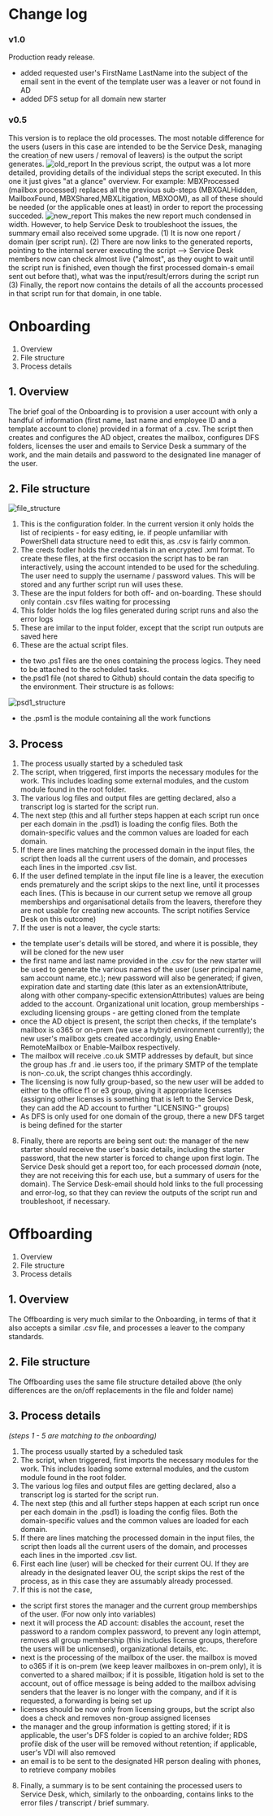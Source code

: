 # Change log
### v1.0
Production ready release.
- added requested user's FirstName LastName into the subject of the email sent in the event of the template user was a leaver or not found in AD
- added DFS setup for all domain new starter
### v0.5
This version is to replace the old processes. The most notable difference for the users (users in this case are intended to be the Service Desk, managing the creation of new users / removal of leavers) is the output the script generates.
![old_report](src/change%2001.png)
In the previous script, the output was a lot more detailed, providing details of the individual steps the script executed. In this one it just gives "at a glance" overview. For example: MBXProcessed (mailbox processed) replaces all the previous sub-steps (MBXGALHidden, MailboxFound, MBXShared,MBXLitigation, MBXOOM), as all of these should be needed (or the applicable ones at least) in order to report the processing succeded.
![new_report](src/change%2002.png)
This makes the new report much condensed in width.
However, to help Service Desk to troubleshoot the issues, the summary email also received some upgrade.
(1) It is now one report / domain (per script run).
(2) There are now links to the generated reports, pointing to the internal server executing the script --> Service Desk members now can check almost live ("almost", as they ought to wait until the script run is finished, even though the first processed domain-s email sent out before that), what was the input/result/errors during the script run
(3) Finally, the report now contains the details of all the accounts processed in that script run for that domain, in one table.
# Onboarding

 1. Overview
 2. File structure
 3. Process details

## 1. Overview

The brief goal of the Onboarding is to provision a user account with only  a handful of information (first name, last name and employee ID and a template account to clone) provided in a format of a .csv. The script then creates and configures the AD object, creates the mailbox, configures DFS folders,  licenses the user and emails to Service Desk a summary of the work, and the main details and password to the designated line manager of the user.

## 2. File structure

![file_structure](src/userProcessing1.png)

 1. This is the configuration folder. In the current version it only holds the list of recipients - for easy editing, ie. if people unfamiliar with PowerShell data structure need to edit this, as .csv is fairly common.
 2. The creds fodler holds the credentials in an encrypted .xml format. To create these files, at the first occasion the script has to be ran interactively, using the account intended to be used for the scheduling. The user need to supply the username / password values. This will be stored and any further script run will uses these.
 3. These are the input folders for both off- and on-boarding. These should only contain .csv files waiting for processing
 4. This folder holds the log files generated during script runs and also the error logs
 5. These are imilar to the input folder, except that the script run outputs are saved here
 6. These are the actual script files.

- the two .ps1 files are the ones containing the process logics. They need to be attached to the scheduled tasks.
- the.psd1 file (not shared to Github) should contain the data specifig to the environment. Their structure is as follows:

 ![psd1_structure](src/userProcessing2.png)

- the .psm1 is the module containing all the work functions

## 3. Process

 1. The process usually started by a scheduled task
 2. The script, when triggered, first imports the necessary modules for the work. This includes loading some external modules, and the custom module found in the root folder.
 3. The various log files and output files are getting declared, also a transcript log is started for the script run.
 4. The next step (this and all further steps happen at each script run once per  each domain in the .psd1) is loading the config files. Both the domain-specific values and the common values are loaded for each domain.
 5. If there are lines matching the processed domain in the input files, the script then loads all the current users of the domain, and processes each lines in the imported .csv list.
 6. If the user defined template  in the input file line is a leaver, the execution ends prematurely and the script skips to the next line, until it processes each lines. (This is because in our current setup we remove all group memberships and organisational details from the leavers, therefore they are not usable for creating new accounts. The script notifies Service Desk on this outcome)
 7. If the user is not a leaver, the cycle starts:

- the template user's details will be stored, and where it is possible, they will be cloned for the new user
- the first name and last name provided in the .csv for the new starter will be used to generate the various names of the user (user principal name, sam account name, etc.); new password will also be generated; if given, expiration date and starting date (this later as an extensionAttribute, along with other company-specific extensionAttributes) values are being added to the account. Organizational unit location, group memberships - excluding licensing groups - are getting cloned from the template
- once the AD object is present, the script then checks, if the template's mailbox is o365 or on-prem (we use a hybrid environment currently); the new user's mailbox gets created accordingly, using Enable-RemoteMailbox or Enable-Mailbox respectively.
- The mailbox will receive .co.uk SMTP addresses by default, but since the group has .fr and .ie users too, if the primary SMTP of the template is non-.co.uk, the script changes thhis accordingly.
- The licensing is now fully group-based, so the new user will be added to either to the office f1 or e3 group, giving it appropriate licenses (assigning other licenses is something that is left to the Service Desk, they can add the AD account to further "LICENSING-" groups)
- As DFS is only used for one domain of the group, there a new DFS target is being defined for the starter

8. Finally, there are reports are being sent out: the manager of the new starter should receive the user's basic details, including the starter password, that the new starter is forced to change upon first login. The Service Desk should get a report too, for each processed *domain* (note, they are not receiving this for each use, but a summary of users for the domain). The Service Desk-email should hold links to the full processing and error-log, so that they can review the outputs of the script run and troubleshoot, if necessary.

# Offboarding

1. Overview
2. File structure
3. Process details

## 1. Overview


The Offboarding is very much similar to the Onboarding, in terms of that it also accepts a similar .csv file, and processes a leaver to the company standards.

## 2. File structure

The Offboarding uses the same file structure detailed above (the only differences are the on/off replacements in the file and folder name)

## 3. Process details
*(steps 1 - 5 are matching to the onboarding)*

 1. The process usually started by a scheduled task
 2. The script, when triggered, first imports the necessary modules for the work. This includes loading some external modules, and the custom module found in the root folder.
 3. The various log files and output files are getting declared, also a transcript log is started for the script run.
 4. The next step (this and all further steps happen at each script run once per  each domain in the .psd1) is loading the config files. Both the domain-specific values and the common values are loaded for each domain.
 5. If there are lines matching the processed domain in the input files, the script then loads all the current users of the domain, and processes each lines in the imported .csv list.
 6. First each line (user) will be checked for their current OU. If they are already in the designated leaver OU, the script skips the rest of the process, as in this case they are assumably already processed.
7. If this is not the case,
- the script first stores the manager and the current group memberships of the user. (For now only into variables)
- next it will process the AD account: disables the account, reset the password to a random complex password, to prevent any login attempt, removes all group membership (this includes license groups, therefore the users will be unlicensed), organizational details, etc.
- next is the processing of the mailbox of the user. the mailbox is moved to o365 if it is on-prem (we keep leaver mailboxes in on-prem only), it is converted to a shared mailbox; if it is possible, litigation hold is set to the account, out of office message is being added to the mailbox advising senders that the leaver is no longer with the company, and if it is requested, a forwarding is being set up
- licenses should be now only from licensing groups, but the script also does a check and removes non-group assigned licenses
- the manager and the group information is getting stored; if it is applicable, the user's DFS folder is copied to an archive folder; RDS profile disk of the user will be removed without retention; if applicable, user's VDI will also removed
- an email is to be sent to the designated HR person dealing with phones, to retrieve company mobiles
8. Finally, a summary is to be sent containing the processed users to Service Desk, which, similarly to the onboarding, contains links to the error files / transcript / brief summary.
